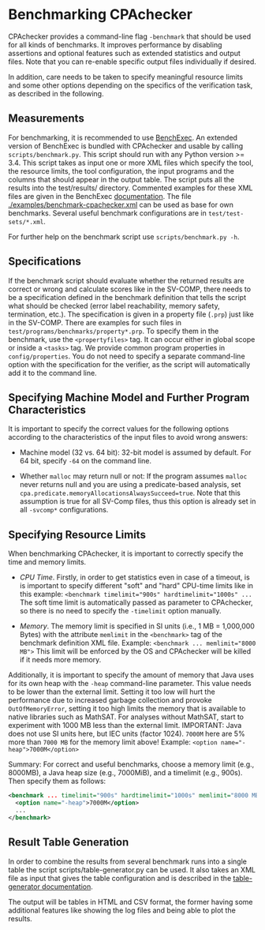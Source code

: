 Benchmarking CPAchecker
=======================

CPAchecker provides a command-line flag `-benchmark`
that should be used for all kinds of benchmarks.
It improves performance by disabling assertions and optional features
such as extended statistics and output files.
Note that you can re-enable specific output files individually if desired.

In addition, care needs to be taken to specify meaningful resource limits
and some other options depending on the specifics of the verification task,
as described in the following.

Measurements
------------
For benchmarking, it is recommended to use
[BenchExec](https://github.com/sosy-lab/benchexec).
An extended version of BenchExec is bundled with CPAchecker
and usable by calling `scripts/benchmark.py`.
This script should run with any Python version >= 3.4.
This script takes as input one or more XML files which specify the tool,
the resource limits, the tool configuration, the input programs
and the columns that should appear in the output table.
The script puts all the results into the test/results/ directory.
Commented examples for these XML files are given in the BenchExec 
[documentation](https://github.com/sosy-lab/benchexec/blob/master/doc/INDEX.md).
The file [./examples/benchmark-cpachecker.xml](./examples/benchmark-cpachecker.xml)
can be used as base for own benchmarks.
Several useful benchmark configurations are in `test/test-sets/*.xml`.

For further help on the benchmark script use `scripts/benchmark.py -h`.

Specifications
--------------
If the benchmark script should evaluate whether the returned results
are correct or wrong and calculate scores like in the SV-COMP,
there needs to be a specification defined in the benchmark definition
that tells the script what should be checked (error label reachability,
memory safety, termination, etc.).
The specification is given in a property file (`.prp`) just like in the SV-COMP.
There are examples for such files in `test/programs/benchmarks/property*.prp`.
To specify them in the benchmark, use the `<propertyfiles>` tag.
It can occur either in global scope or inside a `<tasks>` tag.
We provide common program properties in `config/properties`.
You do not need to specify a separate command-line option
with the specification for the verifier,
as the script will automatically add it to the command line.

Specifying Machine Model and Further Program Characteristics
------------------------------------------------------------

It is important to specify the correct values for the following options
according to the characteristics of the input files to avoid wrong answers:

- Machine model (32 vs. 64 bit):
  32-bit model is assumed by default.
  For 64 bit, specify `-64` on the command line.

- Whether `malloc` may return null or not:
  If the program assumes `malloc` never returns null
  and you are using a predicate-based analysis,
  set `cpa.predicate.memoryAllocationsAlwaysSucceed=true`.
  Note that this assumption is true for all SV-Comp files,
  thus this option is already set in all `-svcomp*` configurations.


Specifying Resource Limits
--------------------------
When benchmarking CPAchecker, it is important to correctly specify
the time and memory limits.

- *CPU Time*.
  Firstly, in order to get statistics even in case of a timeout,
  is is important to specify different "soft" and "hard" CPU-time limits
  like in this example:
  `<benchmark timelimit="900s" hardtimelimit="1000s" ...`
  The soft time limit is automatically passed as parameter to CPAchecker,
  so there is no need to specify the `-timelimit` option manually.

- *Memory*.
  The memory limit is specified in SI units (i.e., 1 MB = 1,000,000 Bytes)
  with the attribute `memlimit` in the `<benchmark>` tag
  of the benchmark definition XML file. Example:
  `<benchmark ... memlimit="8000 MB">`
  This limit will be enforced by the OS
  and CPAchecker will be killed if it needs more memory.

Additionally, it is important to specify the amount of memory
that Java uses for its own heap with the `-heap` command-line parameter.
This value needs to be lower than the external limit.
Setting it too low will hurt the performance due to increased garbage collection
and provoke `OutOfMemoryError`,
setting it too high limits the memory that is available to native libraries
such as MathSAT.
For analyses without MathSAT,
start to experiment with 1000 MB less than the external limit.
IMPORTANT: Java does not use SI units here, but IEC units (factor 1024).
`7000M` here are 5% more than `7000 MB` for the memory limit above!
Example:
`<option name="-heap">7000M</option>`

Summary:
For correct and useful benchmarks, choose a memory limit (e.g., 8000MB),
a Java heap size (e.g., 7000MiB), and a timelimit (e.g., 900s).
Then specify them as follows:

```xml
<benchmark ... timelimit="900s" hardtimelimit="1000s" memlimit="8000 MB">
  <option name="-heap">7000M</option>
  ...
</benchmark>
```


Result Table Generation
-----------------------
In order to combine the results from several benchmark runs into
a single table the script scripts/table-generator.py can be used.
It also takes an XML file as input that gives the table configuration
and is described in the
[table-generator documentation](https://github.com/sosy-lab/benchexec/blob/master/doc/table-generator.md).

The output will be tables in HTML and CSV format,
the former having some additional features like showing the log files
and being able to plot the results.
